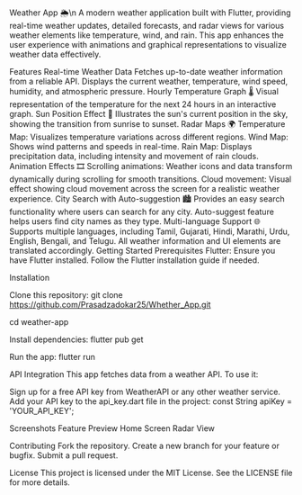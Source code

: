 Weather App 🌦️\n
A modern weather application built with Flutter, providing real-time weather updates, detailed forecasts, and radar views for various weather elements like temperature, wind, and rain. This app enhances the user experience with animations and graphical representations to visualize weather data effectively.

Features
Real-time Weather Data
Fetches up-to-date weather information from a reliable API.
Displays the current weather, temperature, wind speed, humidity, and atmospheric pressure.
Hourly Temperature Graph 🌡️
Visual representation of the temperature for the next 24 hours in an interactive graph.
Sun Position Effect 🌅
Illustrates the sun's current position in the sky, showing the transition from sunrise to sunset.
Radar Maps 🌍
Temperature Map: Visualizes temperature variations across different regions.
Wind Map: Shows wind patterns and speeds in real-time.
Rain Map: Displays precipitation data, including intensity and movement of rain clouds.
Animation Effects 🎞️
Scrolling animations: Weather icons and data transform dynamically during scrolling for smooth transitions.
Cloud movement: Visual effect showing cloud movement across the screen for a realistic weather experience.
City Search with Auto-suggestion 🏙️
Provides an easy search functionality where users can search for any city.
Auto-suggest feature helps users find city names as they type.
Multi-language Support 🌐
Supports multiple languages, including Tamil, Gujarati, Hindi, Marathi, Urdu, English, Bengali, and Telugu.
All weather information and UI elements are translated accordingly.
Getting Started
Prerequisites
Flutter: Ensure you have Flutter installed. Follow the Flutter installation guide if needed.

Installation

Clone this repository:
git clone https://github.com/Prasadzadokar25/Whether_App.git

cd weather-app

Install dependencies:
flutter pub get

Run the app:
flutter run

API Integration
This app fetches data from a weather API. To use it:

Sign up for a free API key from WeatherAPI or any other weather service.
Add your API key to the api_key.dart file in the project:
const String apiKey = 'YOUR_API_KEY';

Screenshots
Feature	Preview
Home Screen	
Radar View	

Contributing
Fork the repository.
Create a new branch for your feature or bugfix.
Submit a pull request.

License
This project is licensed under the MIT License. See the LICENSE file for more details.